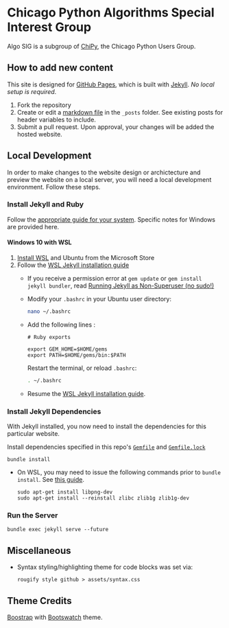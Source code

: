# Chicago Python Algorithms Special Interest Group

Algo SIG is a subgroup of [ChiPy](https://www.chipy.org/), the Chicago Python Users Group.

## How to add new content

This site is designed for [GitHub Pages](https://pages.github.com/), which is built with [Jekyll](https://jekyllrb.com/). *No local setup is required*.
1. Fork the repository
2. Create or edit a [markdown file](https://guides.github.com/features/mastering-markdown/) in the `_posts` folder. See existing posts for header variables to include.
3. Submit a pull request. Upon approval, your changes will be added the hosted website.

## Local Development

In order to make changes to the website design or archictecture and preview the website on a local server, you will need a local development environment. Follow these steps.

### Install Jekyll and Ruby

Follow the [appropriate guide for your system](https://jekyllrb.com/docs/installation/). Specific notes for Windows are provided here.

#### Windows 10 with WSL

1. [Install WSL](https://docs.microsoft.com/en-us/windows/wsl/install-win10) and Ubuntu from the Microsoft Store
2. Follow the [WSL Jekyll installation guide](https://jekyllrb.com/docs/installation/windows/#installation-via-bash-on-windows-10)
    * If you receive a permission error at `gem update` or `gem install jekyll bundler`, read [Running Jekyll as Non-Superuser (no sudo!)](https://jekyllrb.com/docs/troubleshooting/#no-sudo)
    * Modify your `.bashrc` in your Ubuntu user directory:
        ```bash
        nano ~/.bashrc
        ```
    * Add the following lines :
        ```
        # Ruby exports

        export GEM_HOME=$HOME/gems
        export PATH=$HOME/gems/bin:$PATH
        ```

        Restart the terminal, or reload `.bashrc`:
        ```bash
        . ~/.bashrc
        ```
    * Resume the [WSL Jekyll installation guide](https://jekyllrb.com/docs/installation/windows/#installation-via-bash-on-windows-10).

### Install Jekyll Dependencies

With Jekyll installed, you now need to install the dependencies for this particular website.

Install dependencies specified in this repo's [`Gemfile`](Gemfile) and [`Gemfile.lock`](Gemfile.lock)
```
bundle install
```

* On WSL, you may need to issue the following commands prior to `bundle install`. See [this guide](https://garfbradaz.github.io/blog/2018/12/12/Setting-up-Github-Pages-Jekyll-and-using-Windows-Subsystem-for-Linux.html).
    ```
    sudo apt-get install libpng-dev
    sudo apt-get install --reinstall zlibc zlib1g zlib1g-dev
    ```

### Run the Server
```
bundle exec jekyll serve --future
```

## Miscellaneous
* Syntax styling/highlighting theme for code blocks was set via:
    ```
    rougify style github > assets/syntax.css
    ```

## Theme Credits
[Boostrap](https://getbootstrap.com/) with [Bootswatch](https://bootswatch.com/) theme.
